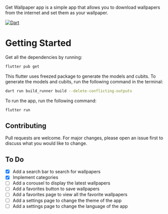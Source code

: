 Get Wallpaper app is a simple app that allows you to download wallpapers from the internet and set them as your wallpaper.

[![Dart](https://github.com/anugrahsputra/get_wallpaper/actions/workflows/dart.yml/badge.svg)](https://github.com/anugrahsputra/get_wallpaper/actions/workflows/dart.yml)

# Getting Started
Get all the dependencies by running:
```bash
flutter pub get
```
This flutter uses freezed package to generate the models and cubits. To generate the models and cubits, run the following command in the terminal:
```bash
dart run build_runner build --delete-conflicting-outputs
```
To run the app, run the following command:
```bash
flutter run
```

## Contributing
Pull requests are welcome. For major changes, please open an issue first to discuss what you would like to change.

## To Do
- [x] Add a search bar to search for wallpapers
- [x] Implement categories
- [ ] Add a corousel to display the latest wallpapers
- [ ] Add a favorites button to save wallpapers
- [ ] Add a favorites page to view all the favorite wallpapers
- [ ] Add a settings page to change the theme of the app
- [ ] Add a settings page to change the language of the app

